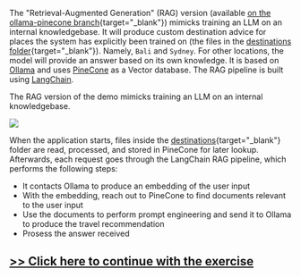 
The "Retrieval-Augmented Generation" (RAG) version (available [on the ollama-pinecone branch](https://github.com/dynatrace-perfclinics/obslab-llm-observability/tree/ollama-pinecone){target="_blank"}) mimicks training an LLM on an internal knowledgebase. 
It will produce custom destination advice for places the system has explicitly been trained on (the files in the [destinations folder](https://github.com/dynatrace-perfclinics/obslab-llm-observability/tree/ollama-pinecone/destinations){target="_blank"}).
Namely, `Bali` and `Sydney`. For other locations, the model will provide an answer based on its own knowledge.
It is based on [Ollama](https://dt-url.net/l843uge) and uses [PineCone](https://dt-url.net/0323urx) as a Vector database. The RAG pipeline is built using [LangChain](https://dt-url.net/6d03u7j). 

The RAG version of the demo mimicks training an LLM on an internal knowledgebase.

![](https://dt-cdn.net/images/architecture-rag-1269-e11f226cf6.jpg)

When the application starts, files inside the [destinations](https://github.com/dynatrace-perfclinics/obslab-llm-observability/tree/ollama-pinecone/destinations){target="_blank"} folder are read, processed, and stored in PineCone for later lookup.
Afterwards, each request goes through the LangChain RAG pipeline, which performs the following steps:

* It contacts Ollama to produce an embedding of the user input
* With the embedding, reach out to PineCone to find documents relevant to the user input
* Use the documents to perform prompt engineering and send it to Ollama to produce the travel recommendation 
* Prosess the answer received 


## [>> Click here to continue with the exercise](prerequisites.md)
